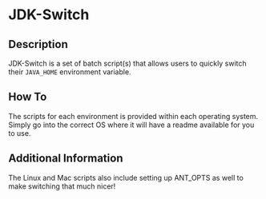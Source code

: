 # JDK-Switch

## Description
JDK-Switch is a set of batch script(s) that allows users to quickly switch their `JAVA_HOME` environment variable.

## How To
The scripts for each environment is provided within each operating system.  Simply go into the correct OS where it will have a readme available for you to use.

## Additional Information
The Linux and Mac scripts also include setting up ANT_OPTS as well to make switching that much nicer!
